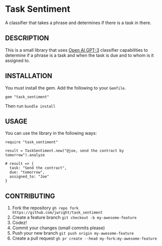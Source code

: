 Task Sentiment
==============

A classifier that takes a phrase and determines if there is a task in there.

## DESCRIPTION

This is a small library that uses [Open AI GPT-3](https://beta.openai.com/) classifier capabilities to determine if a phrase is a task and when the task is due and to whom is it assigned to.

## INSTALLATION

You must install the gem. Add the following to your `Gemfile`.

```
gem "task_sentiment"
```

Then run `bundle install`

## USAGE

You can use the library in the following ways:

```
require "task_sentiment"

result = TaskSentiment.new("@joe, send the contract by tomorrow").analyze

# result => {
  task: "Send the contract",
  due: "tomorrow",
  assigned_to: "Joe"
}

```

## CONTRIBUTING

1. Fork the repository `gh repo fork https://github.com/jwright/task_sentiment`
1. Create a feature branch `git checkout -b my-awesome-feature`
1. Codez!
1. Commit your changes (small commits please)
1. Push your new branch `git push origin my-awesome-feature`
1. Create a pull request `gh pr create --head my-fork:my-awesome-feature`
